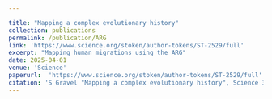 ```yaml
---

title: "Mapping a complex evolutionary history"
collection: publications
permalink: /publication/ARG
link: 'https://www.science.org/stoken/author-tokens/ST-2529/full'
excerpt: "Mapping human migrations using the ARG" 
date: 2025-04-01
venue: 'Science'
paperurl:  'https://www.science.org/stoken/author-tokens/ST-2529/full'
citation: 'S Gravel "Mapping a complex evolutionary history", Science 387, 6741  p.1352 (2025)'
---
```

